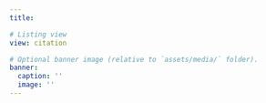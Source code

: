 ```yaml
---
title: 

# Listing view
view: citation

# Optional banner image (relative to `assets/media/` folder).
banner:
  caption: ''
  image: ''
---
```


